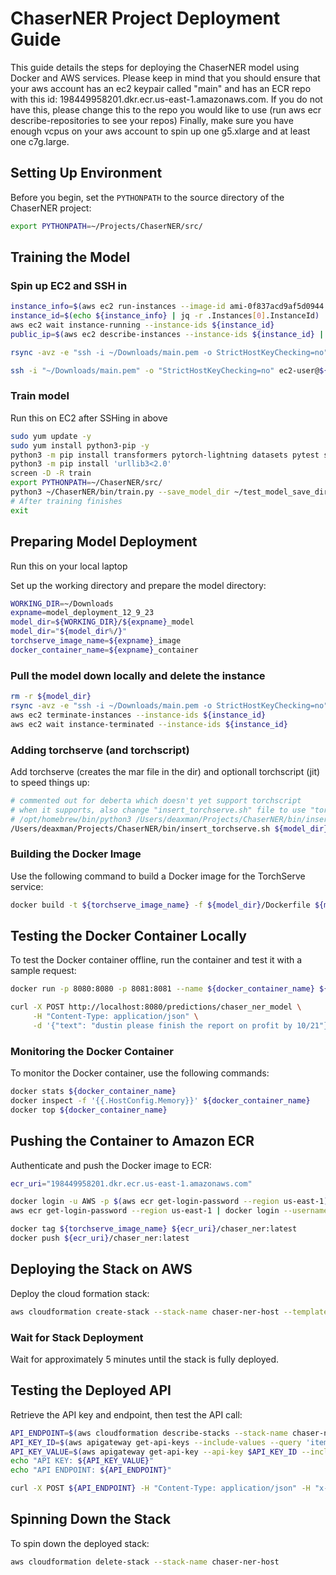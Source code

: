 # ChaserNER Project Deployment Guide

This guide details the steps for deploying the ChaserNER model using Docker and AWS services.
Please keep in mind that you should ensure that your aws account has an ec2 keypair called "main" 
and has an ECR repo with this id: 198449958201.dkr.ecr.us-east-1.amazonaws.com.  If you do not have this, 
please change this to the repo you would like to use (run aws ecr describe-repositories to see your repos)
Finally, make sure you have enough vcpus on your aws account to spin up one g5.xlarge and at least one c7g.large.

## Setting Up Environment

Before you begin, set the `PYTHONPATH` to the source directory of the ChaserNER project:

```bash
export PYTHONPATH=~/Projects/ChaserNER/src/
```

## Training the Model

### Spin up EC2 and SSH in

```bash
instance_info=$(aws ec2 run-instances --image-id ami-0f837acd9af5d0944 --count 1 --instance-type g5.xlarge --key-name main --security-group-ids sg-079c29fe50f0767d7)
instance_id=$(echo ${instance_info} | jq -r .Instances[0].InstanceId)
aws ec2 wait instance-running --instance-ids ${instance_id}
public_ip=$(aws ec2 describe-instances --instance-ids ${instance_id} | jq -r .Reservations[0].Instances[0].PublicIpAddress)

rsync -avz -e "ssh -i ~/Downloads/main.pem -o StrictHostKeyChecking=no" ~/Projects/ChaserNER/ ec2-user@${public_ip}:~/ChaserNER/

ssh -i "~/Downloads/main.pem" -o "StrictHostKeyChecking=no" ec2-user@${public_ip}
```


### Train model 
Run this on EC2 after SSHing in above
```bash
sudo yum update -y
sudo yum install python3-pip -y
python3 -m pip install transformers pytorch-lightning datasets pytest seqeval lightning_lite torch torchvision
python3 -m pip install 'urllib3<2.0'
screen -D -R train
export PYTHONPATH=~/ChaserNER/src/
python3 ~/ChaserNER/bin/train.py --save_model_dir ~/test_model_save_dir
# After training finishes
exit
```

## Preparing Model Deployment
Run this on your local laptop

Set up the working directory and prepare the model directory:

```bash
WORKING_DIR=~/Downloads
expname=model_deployment_12_9_23
model_dir=${WORKING_DIR}/${expname}_model
model_dir="${model_dir%/}"
torchserve_image_name=${expname}_image
docker_container_name=${expname}_container
```

### Pull the model down locally and delete the instance
```bash
rm -r ${model_dir}
rsync -avz -e "ssh -i ~/Downloads/main.pem -o StrictHostKeyChecking=no" ec2-user@${public_ip}:~/test_model_save_dir/ ${model_dir}/
aws ec2 terminate-instances --instance-ids ${instance_id}
aws ec2 wait instance-terminated --instance-ids ${instance_id}
```

### Adding torchserve (and torchscript)

Add torchserve (creates the mar file in the dir) and optionall torchscript (jit) to speed things up:
```bash
# commented out for deberta which doesn't yet support torchscript
# when it supports, also change "insert_torchserve.sh" file to use "torchscript_model"
# /opt/homebrew/bin/python3 /Users/deaxman/Projects/ChaserNER/bin/insert_torchscript.py --config_path ${model_dir}/config.json
/Users/deaxman/Projects/ChaserNER/bin/insert_torchserve.sh ${model_dir}
```

### Building the Docker Image

Use the following command to build a Docker image for the TorchServe service:

```bash
docker build -t ${torchserve_image_name} -f ${model_dir}/Dockerfile ${model_dir}/
```

## Testing the Docker Container Locally

To test the Docker container offline, run the container and test it with a sample request:

```bash
docker run -p 8080:8080 -p 8081:8081 --name ${docker_container_name} ${torchserve_image_name}

curl -X POST http://localhost:8080/predictions/chaser_ner_model \
     -H "Content-Type: application/json" \
     -d '{"text": "dustin please finish the report on profit by 10/21"}'
```

### Monitoring the Docker Container

To monitor the Docker container, use the following commands:

```bash
docker stats ${docker_container_name}
docker inspect -f '{{.HostConfig.Memory}}' ${docker_container_name}
docker top ${docker_container_name}
```

## Pushing the Container to Amazon ECR

Authenticate and push the Docker image to ECR:

```bash
ecr_uri="198449958201.dkr.ecr.us-east-1.amazonaws.com"

docker login -u AWS -p $(aws ecr get-login-password --region us-east-1) ${ecr_uri}
aws ecr get-login-password --region us-east-1 | docker login --username AWS --password-stdin $ecr_uri

docker tag ${torchserve_image_name} ${ecr_uri}/chaser_ner:latest
docker push ${ecr_uri}/chaser_ner:latest
```

## Deploying the Stack on AWS

Deploy the cloud formation stack:

```bash
aws cloudformation create-stack --stack-name chaser-ner-host --template-body file:///Users/deaxman/Projects/ChaserNER/misc/cloudformation_template.yaml --capabilities CAPABILITY_IAM
```

### Wait for Stack Deployment

Wait for approximately 5 minutes until the stack is fully deployed.

## Testing the Deployed API

Retrieve the API key and endpoint, then test the API call:

```bash
API_ENDPOINT=$(aws cloudformation describe-stacks --stack-name chaser-ner-host --query 'Stacks[0].Outputs[?OutputKey==`ApiEndpoint`].OutputValue' --output text | sed 's/\/$//')
API_KEY_ID=$(aws apigateway get-api-keys --include-values --query 'items[?name==`MyRestrictedAPIKey`].id' --output text)
API_KEY_VALUE=$(aws apigateway get-api-key --api-key $API_KEY_ID --include-value --query 'value' --output text)
echo "API KEY: ${API_KEY_VALUE}"
echo "API ENDPOINT: ${API_ENDPOINT}"

curl -X POST ${API_ENDPOINT} -H "Content-Type: application/json" -H "x-api-key: ${API_KEY}" -d '{"text": "dustin please finish the report on profit by 10/21"}'
```

## Spinning Down the Stack

To spin down the deployed stack:

```bash
aws cloudformation delete-stack --stack-name chaser-ner-host
```
